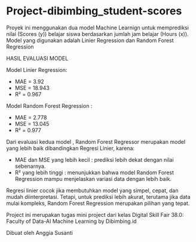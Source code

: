 # Project-dibimbing_student-scores
Proyek ini menggunakan dua model Machine Learnign untuk memprediksi nilai (Scores (y)) belajar siswa berdasarkan jumlah jam belajar (Hours (x)).
Model yang digunakan adalah Linier Regression dan Random Forest Regression

HASIL EVALUASI MODEL

Model Linier Regression:
- MAE = 3.92
- MSE = 18.943
- R² = 0.967

Model Random Forest Regression :
- MAE = 2.778
- MSE = 13.045
- R² = 0.977

Dari evaluasi kedua model , Random Forest Regressor merupakan model yang lebih baik dibandingkan Regresi Linier, karena:
- MAE dan MSE yang lebih kecil : prediksi lebih dekat dengan nilai sebenarnya.
- R² yang lebih tinggi : menunjukkan bahwa model Random Forest Regression mampu menjelaskan variasi data dengan lebih baik.

Regresi linier cocok jika membutuhkan model yang simpel, cepat, dan mudah diinterpretasi. Tetapi, untuk prediksi lebih akurat, terutama jika data mulai kompleks, Random Forest Regression merupakan pilihan yang tepat.

Project ini merupakan tugas mini project dari kelas Digital Skill Fair 38.0: Faculty of Data-AI Machine Learning by Dibimbing.id

Dibuat oleh Anggia Susanti
